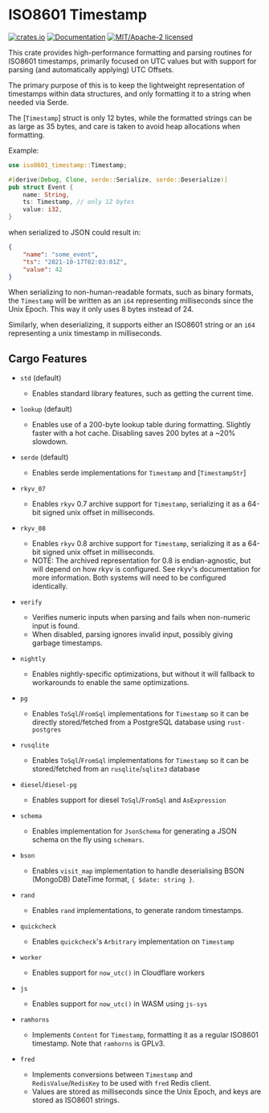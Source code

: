 ISO8601 Timestamp
=================

[![crates.io](https://img.shields.io/crates/v/iso8601-timestamp.svg)](https://crates.io/crates/iso8601-timestamp)
[![Documentation](https://docs.rs/iso8601-timestamp/badge.svg)](https://docs.rs/iso8601-timestamp)
[![MIT/Apache-2 licensed](https://img.shields.io/crates/l/iso8601-timestamp.svg)](./LICENSE-Apache)

This crate provides high-performance formatting and parsing routines for ISO8601 timestamps, primarily focused on UTC values but with support for parsing (and automatically applying) UTC Offsets.

The primary purpose of this is to keep the lightweight representation of timestamps within data structures, and only formatting it to a string when needed via Serde.

The [`Timestamp`] struct is only 12 bytes, while the formatted strings can be as large as 35 bytes, and care is taken to avoid heap allocations when formatting.

Example:
```rust
use iso8601_timestamp::Timestamp;

#[derive(Debug, Clone, serde::Serialize, serde::Deserialize)]
pub struct Event {
    name: String,
    ts: Timestamp, // only 12 bytes
    value: i32,
}
```
when serialized to JSON could result in:
```json
{
    "name": "some_event",
    "ts": "2021-10-17T02:03:01Z",
    "value": 42
}
```

When serializing to non-human-readable formats, such as binary formats, the `Timestamp` will be written as an `i64` representing milliseconds since the Unix Epoch. This way it only uses 8 bytes instead of 24.

Similarly, when deserializing, it supports either an ISO8601 string or an `i64` representing a unix timestamp in milliseconds.

## Cargo Features

* `std` (default)
    - Enables standard library features, such as getting the current time.

* `lookup` (default)
    - Enables use of a 200-byte lookup table during formatting. Slightly faster with a hot cache. Disabling saves 200 bytes at a ~20% slowdown.

* `serde` (default)
    - Enables serde implementations for `Timestamp` and [`TimestampStr`]

* `rkyv_07`
    - Enables `rkyv` 0.7 archive support for `Timestamp`, serializing it as a 64-bit signed unix offset in milliseconds.

* `rkyv_08`
    - Enables `rkyv` 0.8 archive support for `Timestamp`, serializing it as a 64-bit signed unix offset in milliseconds.
    - NOTE: The archived representation for 0.8 is endian-agnostic, but will depend on how rkyv is configured. See rkyv's documentation for more information. Both systems will need to be configured identically.

* `verify`
    - Verifies numeric inputs when parsing and fails when non-numeric input is found.
    - When disabled, parsing ignores invalid input, possibly giving garbage timestamps.

* `nightly`
    - Enables nightly-specific optimizations, but without it will fallback to workarounds to enable the same optimizations.

* `pg`
    - Enables `ToSql`/`FromSql` implementations for `Timestamp` so it can be directly stored/fetched from a PostgreSQL database using `rust-postgres`

* `rusqlite`
    - Enables `ToSql`/`FromSql` implementations for `Timestamp` so it can be stored/fetched from an `rusqlite`/`sqlite3` database

* `diesel`/`diesel-pg`
    - Enables support for diesel `ToSql`/`FromSql` and `AsExpression`

* `schema`
    - Enables implementation for `JsonSchema` for generating a JSON schema on the fly using `schemars`.

* `bson`
    - Enables `visit_map` implementation to handle deserialising BSON (MongoDB) DateTime format, `{ $date: string }`.

* `rand`
    - Enables `rand` implementations, to generate random timestamps.

* `quickcheck`
    - Enables `quickcheck`'s `Arbitrary` implementation on `Timestamp`

* `worker`
    - Enables support for `now_utc()` in Cloudflare workers

* `js`
    - Enables support for `now_utc()` in WASM using `js-sys`

* `ramhorns`
    - Implements `Content` for `Timestamp`, formatting it as a regular ISO8601 timestamp. Note that `ramhorns` is GPLv3.

* `fred`
    - Implements conversions between `Timestamp` and `RedisValue`/`RedisKey` to be used with `fred` Redis client.
    - Values are stored as milliseconds since the Unix Epoch, and keys are stored as ISO8601 strings.